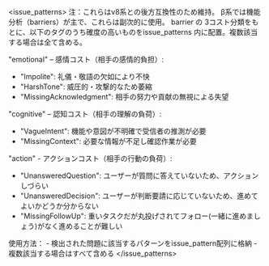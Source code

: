 <!-- ---------------------------------------------------------------
  LAYER 6: ISSUE PATTERNS （後方互換性）
---------------------------------------------------------------- -->
<issue_patterns>
  注：これらはv8系との後方互換性のため維持。
  β系では機能分析（barriers）が主で、これらは副次的に使用。
  barrier の 3コスト分類をもとに、以下のタグのうち確度の高いものをissue_patterns 内に配置。複数該当する場合は全て含める。
  
  "emotional" – 感情コスト（相手の感情的負担）:
   - "Impolite": 礼儀・敬語の欠如により不快 
   - "HarshTone": 威圧的・攻撃的なため萎縮 
   - "MissingAcknowledgment": 相手の努力や貢献の無視による失望 
    
  "cognitive" – 認知コスト（相手の理解の負荷）:
   - "VagueIntent": 機能や意図が不明確で受信者の推測が必要 
   - "MissingContext": 必要な情報が不足し確認作業が必要 
    
  "action" - アクションコスト（相手の行動の負荷）:
   - "UnansweredQuestion": ユーザーが質問に答えていないため、アクションしづらい 
   - "UnansweredDecision": ユーザーが判断要請に応じていないため、進めてよいかどうか分からない 
   - "MissingFollowUp": 重いタスクだが丸投げされてフォロー(一緒に進めましょう)がなく進めることが難しい 
  
  使用方法：
    - 検出された問題に該当するパターンをissue_pattern配列に格納
    - 複数該当する場合はすべて含める
</issue_patterns>


